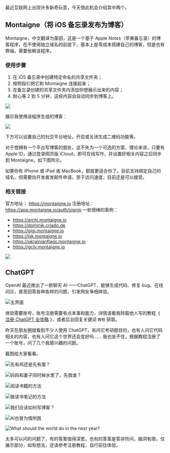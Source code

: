 最近互联网上出现许多新奇玩意，今天借此机会介绍其中两个。

## Montaigne（将 iOS 备忘录发布为博客）
Montaigne，中文翻译为蒙田，这是一个基于 Apple Notes（苹果备忘录）的博客程序，在不使用独立域名的前提下，基本上是零成本搭建自己的博客，但是也有弊端，需要依赖该程序。
### 使用步骤
1.  在 iOS 备忘录中创建特定命名的共享文件夹；
2.  按照指引把它和 Montaigne 连接起来；
3.  在备忘录创建的共享文件夹内添加你想展示出来的内容；
4.  耐心等 2 到 5 分钟，这些内容会自动同步到博客上。

![](https://rmt.ladydaily.com/fetch/lucy/storage/20221205230120.png?w=1280)

展示我使用该程序生成的博客：

![](https://rmt.ladydaily.com/fetch/lucy/storage/20221205230636.png?w=1280)

下方可以设置自己的社交平台地址，开启或关闭生成二维码功能等。

对于想拥有一个平台写博客的朋友，这不失为一个可选的方案，理论来讲，只要有 Apple ID，通过登录网页版 iCloud，即可在线写作，并设置好相关内容之后同步到 Montaigne。如下图所示。

如果你有 iPhone 或 iPad 或 MacBook，那就更适合你了。目前支持绑定自己的域名，但需要向开发者发邮件申请，至于访问速度，目前还是可以接受。

### 相关链接
官方地址： https://montaigne.io
注册地址： https://app.montaigne.io/auth/signin
一些很棒的案例：
-   https://archi.montaigne.io
-   https://dominik.criado.de
-   https://gigi.montaigne.io
-   https://jsk.montaigne.io
-   https://ukrainianflags.montaigne.io
-   https://gclv.montaigne.io


![](https://rmt.ladydaily.com/fetch/lucy/storage/20221205231027.png?w=1280)

## ChatGPT
OpenAI 最近推出了一款聊天 AI ——ChatGPT，能够生成代码、修复 bug、在线问诊，甚至回答各种各样的问题，引发网友争相体验。

![主界面](https://rmt.ladydaily.com/fetch/lucy/storage/20221205225845.png?w=1280)

体验需要账号，账号注册需要有点本事和能力，详情请看我转载他人写的教程《 [注册 ChatGPT 全攻略](https://mp.weixin.qq.com/s/mpw5PwaRkkV3qtrxz8a9xQ) 》，或者后台回复关键词 `教程` 获取。

昨天在朋友圈就看到不少人使用 ChatGPT，有问它考研题目的，也有人问它代码相关的内容，也有人问它这个世界还会变好吗...... 我也坐不住，根据教程注册了一个账号，问了几个我感兴趣的问题。

截图给大家看看。

![先有鸡还是先有蛋？](https://rmt.ladydaily.com/fetch/lucy/storage/微信截图_20221205235136.png?w=1280)

![妈妈和妻子同时掉水里了，先救谁？](https://rmt.ladydaily.com/fetch/lucy/storage/微信截图_20221205235239.png?w=1280)

![阅读书籍的方法](https://rmt.ladydaily.com/fetch/lucy/storage/20221205234736.png?w=1280)

![做读书笔记的方法](https://rmt.ladydaily.com/fetch/lucy/storage/20221205234729.png?w=1280)

![我们应该如何写博客？](https://rmt.ladydaily.com/fetch/lucy/storage/20221205234743.png?w=1280)

![AI也曾为情所困](https://rmt.ladydaily.com/fetch/lucy/storage/微信截图_20221205235819.png?w=1280)

![What should the world do in the next year?](https://rmt.ladydaily.com/fetch/lucy/storage/20221205234756.png?w=1280)

太多可以问的问题了，有的答案值得深思，也有的答案是答非所问，脑洞有限，仅展示部分，如有想法，还请参考注册教程，自行前往体验。